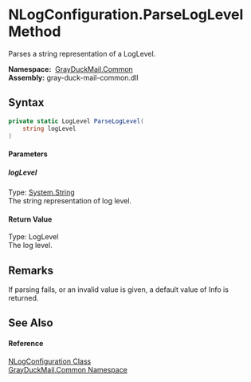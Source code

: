 NLogConfiguration.ParseLogLevel Method
======================================
Parses a string representation of a LogLevel.

  **Namespace:**  [GrayDuckMail.Common][1]  
  **Assembly:** gray-duck-mail-common.dll

Syntax
------

```csharp
private static LogLevel ParseLogLevel(
	string logLevel
)
```

#### Parameters

##### *logLevel*
Type: [System.String][2]  
 The string representation of log level.

#### Return Value
Type: LogLevel  
 The log level. 

Remarks
-------
 If parsing fails, or an invalid value is given, a default value of Info is returned. 

See Also
--------

#### Reference
[NLogConfiguration Class][3]  
[GrayDuckMail.Common Namespace][1]  

[1]: ../README.md
[2]: https://docs.microsoft.com/dotnet/api/system.string
[3]: README.md